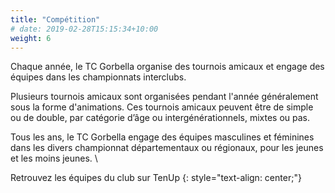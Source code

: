 ```yaml
---
title: "Compétition"
# date: 2019-02-28T15:15:34+10:00
weight: 6
---
```

Chaque année, le TC Gorbella organise des tournois amicaux et engage des équipes dans les championnats interclubs.
<!--more-->

Plusieurs tournois amicaux sont organisées pendant l'année généralement sous la forme d'animations.
Ces tournois amicaux peuvent être de simple ou de double, par catégorie d’âge ou intergénérationnels, mixtes ou pas.

Tous les ans, le TC Gorbella engage des équipes masculines et féminines dans les divers championnat départementaux ou régionaux, pour les jeunes et les moins jeunes. \\

<a class="button button-primary" style="text-decoration: none; text-align: center" href="https://tenup.fft.fr/club/62060274/contact">Retrouvez les équipes du club sur TenUp</a>
{: style="text-align: center;"}
